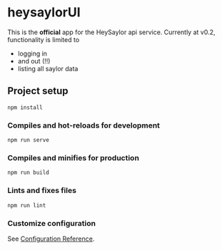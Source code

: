 # heysaylorUI
This is the **official** app for the HeySaylor api service. Currently at v0.2, functionality is limited to 
- logging in 
- and out (!!)
- listing all saylor data
## Project setup
```
npm install
```

### Compiles and hot-reloads for development
```
npm run serve
```

### Compiles and minifies for production
```
npm run build
```

### Lints and fixes files
```
npm run lint
```

### Customize configuration
See [Configuration Reference](https://cli.vuejs.org/config/).

